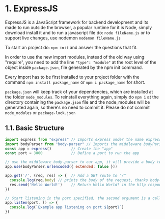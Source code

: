 # 1. ExpressJS

ExpressJS is a JavaScript framework for backend development and its made to run outside the browser, a popular runtime for it is Node, simply download install it and to run a javascript file do:
`node fileName.js` or to support live changes, use nodemon `nodemon fileName.js`

To start an project do:
`npm init` and answer the questions that fit.

In order to use the new import modules, instead of the old way using "require", you need to add the line `"type": "module"` at the root level of the object inside `package.json`, file generated by the npm init command.

Every import has to be first installed to your project folder with the command `npm install package_name` or `npm i package_name` for short.

`package.json` will keep track of your dependencies, which are installed at the folder `node_modules`. To reinstall everything again, simply do `npm i` at the directory containing the `package.json` file and the node_modules will be generated again, so there's no need to commit it. Please do not commit `node_modules` or `package-lock.json`

## 1.1. Basic Structure

```js
import express from "express" // Imports express under the name express
import bodyParser from "body-parser" // Imports the middleware bodyParser
const app = express()         // Create the "app"
const port = 3000             // Define a port to run the app

// use the middleware body-parser to our app, it will provide a body to our request and response objects.
app.use(bodyParser.urlencoded({ extended: false })) 

app.get('/', (req, res) => {  // Add a GET route to "/" 
  console.log(req.body) // prints the body of the request, thanks body-parser.
  res.send('Hello World!')    // Return Hello World! in the http response
})

// Start listening in the port specified, the second argument is a callback function that will be run after listen completes and will print to the console.
app.listen(port, () => { 
  console.log(`Example app listening on port ${port}`)
})
```


